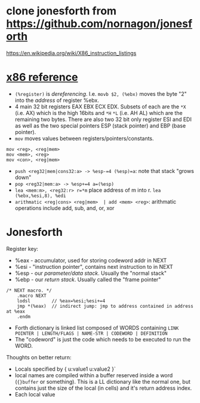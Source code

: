 
# clone jonesforth from https://github.com/nornagon/jonesforth

https://en.wikipedia.org/wiki/X86_instruction_listings

# [x86 reference][guide to x86 assembly]
- `(%register)` is _dereferencing_. I.e. `movb $2, (%ebx)` moves the byte "2"
  into the _address_ of register %ebx.
- 4 main 32 bit registers EAX EBX ECX EDX. Subsets of each are the `*X` (i.e. AX)
  which is the high 16bits and `*H` `*L` (i.e. AH AL) which are the remaining
  two bytes. There are also two 32 bit only register ESI and EDI as well
  as the two special pointers ESP (stack pointer) and EBP (base pointer).
- `mov` moves values between registers/pointers/constants.

```
mov <reg>, <reg|mem>
mov <mem>, <reg>
mov <con>, <reg|mem>
```

- `push <reg32|mem|cons32:a> -> %esp-=4 (%esp)=a`: note that stack "grows down"
- `pop <reg32|mem:a> -> %esp+=4 a=(%esp)`
- `lea <mem:m>, <reg32:r> r=*m` place address of m into r. `lea (%ebx,%esi,8), %edi`
- `arithmatic <reg|cons> <reg|mem>  | add <mem> <reg>`: arithmatic operations include
  add, sub, and, or, xor


# Jonesforth


Register key:
- %eax - accumulator, used for storing codeword addr in NEXT
- %esi - "instruction pointer", contains next instruction to in NEXT
- %esp - our  _parameter/data stack_. Usually the "normal stack"
- %ebp - our _return stack_. Usually called the "frame pointer"

```
/* NEXT macro. */
	.macro NEXT
	lodsl        // %eax=%esi;%esi+=4
	jmp *(%eax)  // indirect jump: jmp to address contained in address at %eax
	.endm
```

- Forth dictionary is linked list composed of WORDS containing
  `LINK POINTER | LENGTH/FLAGS | NAME-STR | CODEWORD | DEFINITION`
- The "codeword" is just the code which needs to be executed to run
  the WORD.

[guide to x86 assembly]: http://flint.cs.yale.edu/cs421/papers/x86-asm/asm.html#:~:text=The%20lea%20instruction%20places%20the,and%20placed%20into%20the%20register.

Thoughts on better return:
- Locals specified by { u:value1 u:value2 }`
- local names are compiled within a buffer reserved inside a word (`{}buffer`
  or something). This is a LL dictionary like the normal one, but contains
  just the size of the local (in cells) and it's return address index.
- Each local value 

